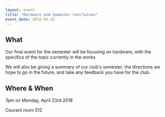 ```yaml
---
layout: event
title: "Hardware and Semester Conclusion"
event_date: 2018-04-23
---
```


## What

Our final event for the semester will be focusing on hardware, with the specifics of the topic currently in the works. 

We will also be giving a summary of our club's semester, the directions we hope to go in the future, and take any feedback you have for the club. 

## Where & When

7pm on Monday, April 23rd 2018

Courant room 512